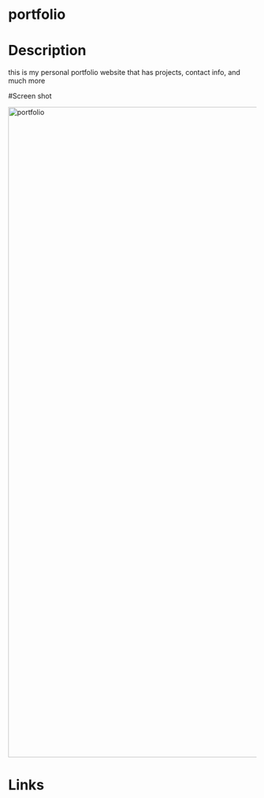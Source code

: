 # portfolio

# Description 

this is my personal portfolio website that has projects, contact info, and much more

#Screen shot

<img width="1321" alt="portfolio" src="https://user-images.githubusercontent.com/77589691/109581534-70d63100-7aca-11eb-81ad-e2cd122f749b.png">

# Links
